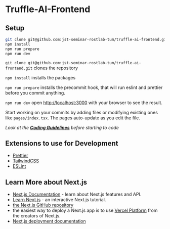 # Truffle-AI-Frontend

## Setup

```bash
git clone git@github.com:jst-seminar-rostlab-tum/truffle-ai-frontend.git
npm install
npm run prepare
npm run dev
```

`git clone git@github.com:jst-seminar-rostlab-tum/truffle-ai-frontend.git` clones the repository

`npm install` installs the packages

`npm run prepare` installs the precommit hook, that will run eslint and prettier before you commit anything.

`npm run dev` open [http://localhost:3000](http://localhost:3000) with your browser to see the result.

Start working on your commits by adding files or modifying existing ones like `pages/index.tsx`. The pages auto-update as you edit the file.

_Look at the **[Coding Guidelines](https://www.notion.so/Development-Guidelines-3013fbf7b3c941cdac8f0dd85628a133?pvs=4#ec664c8c9b1141e8bfeea173c8c4eb7f)** before starting to code_

## Extensions to use for Development

- [Prettier](https://marketplace.visualstudio.com/items?itemName=esbenp.prettier-vscode)
- [TailwindCSS](https://marketplace.visualstudio.com/items?itemName=bradlc.vscode-tailwindcss)
- [ESLint](https://marketplace.visualstudio.com/items?itemName=dbaeumer.vscode-eslint)

## Learn More about Next.js

- [Next.js Documentation](https://nextjs.org/docs) - learn about Next.js features and API.
- [Learn Next.js](https://nextjs.org/learn) - an interactive Next.js tutorial.
- [the Next.js GitHub repository](https://github.com/vercel/next.js/)
- the easiest way to deploy a Next.js app is to use [Vercel Platform](https://vercel.com/new?utm_medium=default-template&filter=next.js&utm_source=create-next-app&utm_campaign=create-next-app-readme) from the creators of Next.js.
- [Next.js deployment documentation](https://nextjs.org/docs/deployment)
